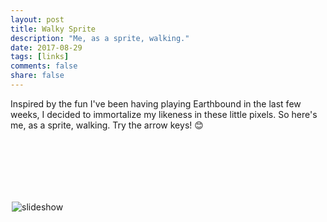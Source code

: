 ```yaml
---
layout: post
title: Walky Sprite
description: "Me, as a sprite, walking."
date: 2017-08-29
tags: [links]
comments: false
share: false
---
```


Inspired by the fun I've been having playing Earthbound in the last few weeks, I decided to immortalize my likeness in these little pixels.  So here's me, as a sprite, walking.  Try the arrow keys! 😊

<html lang="en">
<head>
  <meta charset="utf-8">
  <meta name="viewport" content="width=device-width, initial-scale=1">
  <title>AJ Kueterman</title>
</head>

<div class="container">
<div id="slideshow">
    <img style="padding-top:100px;max-width:500px;display:block;margin:auto;" alt="slideshow" src="https://github.com/robotsquidward/robotsquidward.github.io/blob/master/images/aj-front-left-walking-gif.gif?raw=true" id="imgClickAndChange" onclick="showPeace()" />
</div>
</div>

<script>
    var imgs = ["https://github.com/robotsquidward/robotsquidward.github.io/blob/master/images/aj-front-left-walking-gif.gif?raw=true", "https://github.com/robotsquidward/robotsquidward.github.io/blob/master/images/aj-front-right-walking-gif.gif?raw=true", "https://github.com/robotsquidward/robotsquidward.github.io/blob/master/images/aj-front-walking-gif.gif?raw=true", "https://github.com/robotsquidward/robotsquidward.github.io/blob/master/images/aj-back-walking-gif.gif?raw=true"];
    var peace = "https://github.com/robotsquidward/robotsquidward.github.io/blob/master/images/sprite_ajk_00.png?raw=true";

    function changeImage(dir) {
        var img = document.getElementById("imgClickAndChange");
        img.src = imgs[dir];
    }

    function showPeace() {
        var img = document.getElementById("imgClickAndChange");
        img.src = peace;
    }

    document.onkeydown = function(e) {
        e = e || window.event;
        if (e.keyCode == '37') {
            changeImage(0)
        } else if (e.keyCode == '38') {
            changeImage(3)
        } else if (e.keyCode == '39') {
            changeImage(1)
        } else if (e.keyCode == '40') {
            changeImage(2)
        }
    }

</script>
